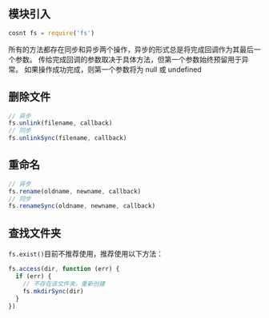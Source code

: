 ```javascript

```
## 模块引入
```javascript
cosnt fs = require('fs')
```
所有的方法都存在同步和异步两个操作，异步的形式总是将完成回调作为其最后一个参数。 传给完成回调的参数取决于具体方法，但第一个参数始终预留用于异常。 如果操作成功完成，则第一个参数将为 null 或 undefined

## 删除文件
```javascript
// 异步
fs.unlink(filename, callback)
// 同步
fs.unlinkSync(filename, callback)
```

## 重命名
```javascript
// 异步
fs.rename(oldname, newname, callback)
// 同步
fs.renameSync(oldname, newname, callback)
```

## 查找文件夹
`fs.exist()`目前不推荐使用，推荐使用以下方法：
```javascript
fs.access(dir, function (err) {
  if (err) {
    // 不存在该文件夹，重新创建
    fs.mkdirSync(dir)
  }
})
```

